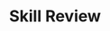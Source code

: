 ---
title: Skill Review

source:
- title: Common Core Basics
  subject: Social Studies
  chapter: 5
  toc_type: Lesson Review
  toc_number: 5.6
  pages: 214 - 217

questions:
  - excerpt: 
    text: >
      For each workplace condition listed below, write high morale or low morale to describe how the condition would contribute to the workplace.
  - number: 1
    text: >
      Managers provide on-the-spot bonuses for work well done.
    choice:
      - option: High Morale
      - option: Low Morale
    answer:
      - option: High Morale
  - number: 2
    text: >
      Job goals are set by employees.
    choice:
      - option: High Morale
      - option: Low Morale
    answer:
      - option: High Morale
  - number: 3
    text: >
      Employees can sign up for training classes through a company website.
    choice:
      - option: High Morale
      - option: Low Morale
    answer:
      - option: High Morale
  - number: 4
    text: >
      An employee breaks a copy machine on purpose.
    choice:
      - option: High Morale
      - option: Low Morale
    answer:
      - option: Low Morale
  - number: 5
    text: >
      A new policy requires all workers to arrive one-half hour early on Fridays.
    choice:
      - option: High Morale
      - option: Low Morale
    answer:
      - option: Low Morale
  - number: 6
    text: >
      The families of employees are invited to the annual company picnic.
    choice:
      - option: High Morale
      - option: Low Morale
    answer:
      - option: High Morale
        
layout: cc_review
---